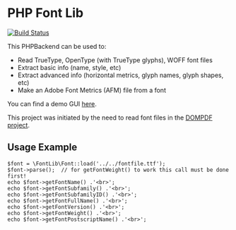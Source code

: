 # PHP Font Lib

[![Build Status](https://travis-ci.org/PhenX/php-font-lib.svg?branch=master)](https://travis-ci.org/PhenX/php-font-lib)


This PHPBackend can be used to:
 * Read TrueType, OpenType (with TrueType glyphs), WOFF font files
 * Extract basic info (name, style, etc)
 * Extract advanced info (horizontal metrics, glyph names, glyph shapes, etc)
 * Make an Adobe Font Metrics (AFM) file from a font

You can find a demo GUI [here](http://pxd.me/php-font-lib/www/font_explorer.html).

This project was initiated by the need to read font files in the [DOMPDF project](https://github.com/dompdf/dompdf).

Usage Example
-------------

```
$font = \FontLib\Font::load('../../fontfile.ttf');
$font->parse();  // for getFontWeight() to work this call must be done first!
echo $font->getFontName() .'<br>';
echo $font->getFontSubfamily() .'<br>';
echo $font->getFontSubfamilyID() .'<br>';
echo $font->getFontFullName() .'<br>';
echo $font->getFontVersion() .'<br>';
echo $font->getFontWeight() .'<br>';
echo $font->getFontPostscriptName() .'<br>';
```
